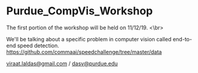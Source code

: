 # Purdue_CompVis_Workshop
The first portion of the workshop will be held on 11/12/19. <\br>

We'll be talking about a specific problem in computer vision called end-to-end speed detection. 
https://github.com/commaai/speedchallenge/tree/master/data

viraat.laldas@gmail.com / dasv@purdue.edu
